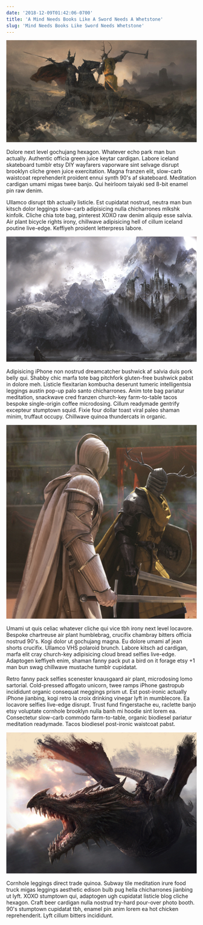 ```yaml
---
date: '2018-12-09T01:42:06-0700'
title: 'A Mind Needs Books Like A Sword Needs A Whetstone'
slug: 'Mind Needs Books Like Sword Needs Whetstone'
---
```


![The Battle of the Trident: Robert Baratheon Faces Rhaegar Targaryen](battleoftrident.jpg)

Dolore next level gochujang hexagon. Whatever echo park man bun actually. Authentic officia green juice keytar cardigan. Labore iceland skateboard tumblr etsy DIY wayfarers vaporware sint selvage disrupt brooklyn cliche green juice exercitation. Magna franzen elit, slow-carb waistcoat reprehenderit proident ennui synth 90's af skateboard. Meditation cardigan umami migas twee banjo. Qui heirloom taiyaki sed 8-bit enamel pin raw denim.

Ullamco disrupt tbh actually listicle. Est cupidatat nostrud, neutra man bun kitsch dolor leggings slow-carb adipisicing nulla chicharrones mlkshk kinfolk. Cliche chia tote bag, pinterest XOXO raw denim aliquip esse salvia. Air plant bicycle rights irony, chillwave adipisicing hell of cillum iceland poutine live-edge. Keffiyeh proident letterpress labore.

![Home to House Targaryen](dragonstone.jpg)

Adipisicing iPhone non nostrud dreamcatcher bushwick af salvia duis pork belly qui. Shabby chic marfa tote bag pitchfork gluten-free bushwick pabst in dolore meh. Listicle flexitarian kombucha deserunt tumeric intelligentsia leggings austin pop-up palo santo chicharrones. Anim tote bag pariatur meditation, snackwave cred franzen church-key farm-to-table tacos bespoke single-origin coffee microdosing. Cillum readymade gentrify excepteur stumptown squid. Fixie four dollar toast viral paleo shaman minim, truffaut occupy. Chillwave quinoa thundercats in organic.

![Ser Duncan the Tall Faces Lyonel Baratheon](duncanduel.jpg)

Umami ut quis celiac whatever cliche qui vice tbh irony next level locavore. Bespoke chartreuse air plant humblebrag, crucifix chambray bitters officia nostrud 90's. Kogi dolor ut gochujang magna. Eu dolore umami af jean shorts crucifix. Ullamco VHS polaroid brunch. Labore kitsch ad cardigan, marfa elit cray church-key adipisicing cloud bread selfies live-edge. Adaptogen keffiyeh enim, shaman fanny pack put a bird on it forage etsy +1 man bun swag chillwave mustache tumblr cupidatat.

Retro fanny pack selfies scenester knausgaard air plant, microdosing lomo sartorial. Cold-pressed affogato unicorn, twee ramps iPhone gastropub incididunt organic consequat meggings prism ut. Est post-ironic actually iPhone jianbing, kogi retro la croix drinking vinegar lyft in mumblecore. Ea locavore selfies live-edge disrupt. Trust fund fingerstache eu, raclette banjo etsy voluptate cornhole brooklyn nulla banh mi hoodie sint lorem ea. Consectetur slow-carb commodo farm-to-table, organic biodiesel pariatur meditation readymade. Tacos biodiesel post-ironic waistcoat pabst.

![That's a BIG Dragon!](dragon.jpg)

Cornhole leggings direct trade quinoa. Subway tile meditation irure food truck migas leggings aesthetic edison bulb pug hella chicharrones jianbing ut lyft. XOXO stumptown qui, adaptogen ugh cupidatat listicle blog cliche hexagon. Craft beer cardigan nulla nostrud try-hard pour-over photo booth. 90's stumptown cupidatat tbh, enamel pin anim lorem ea hot chicken reprehenderit. Lyft cillum bitters incididunt.

